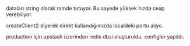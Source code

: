 dataları string olarak ramde tutuyor.
Bu sayede yüksek hızda ceap verebiliyor.

createClient() diyerek direkt kullandığımızda localdeki portu alıyo.


production için upstash üzerinden redis dbsi oluşturuldu.
configler yapıldı.
